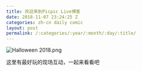 ```yaml
---
title: 欢迎来到Picpic Live博客
date: 2018-11-07 23:24:25 Z
categories: zh-cn daily comic
layout: post
permalink: /:categories/:year/:month/:day/:title/
---
```


![Halloween 2018.png]({{site.baseurl}}/uploads/Halloween2018.png)

这里有最好玩的现场互动，一起来看看吧
